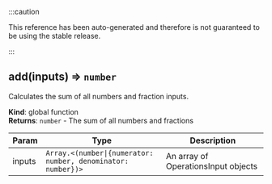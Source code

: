 
:::caution

This reference has been auto-generated and therefore is not guaranteed to be using the stable release.

:::

<a name="add"></a>

## add(inputs) ⇒ <code>number</code>
Calculates the sum of all numbers and fraction inputs.

**Kind**: global function  
**Returns**: <code>number</code> - The sum of all numbers and fractions  

| Param | Type | Description |
| --- | --- | --- |
| inputs | <code>Array.&lt;(number\|{numerator: number, denominator: number})&gt;</code> | An array of OperationsInput objects |

